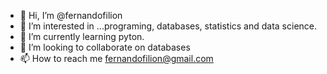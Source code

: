 - 👋 Hi, I’m @fernandofilion
- 👀 I’m interested in ...programing, databases, statistics and data science.
- 🌱 I’m currently learning pyton.
- 💞️ I’m looking to collaborate on databases
- 📫 How to reach me fernandofilion@gmail.com

<!---
fernandofilion/fernandofilion is a ✨ special ✨ repository because its `README.md` (this file) appears on your GitHub profile.
You can click the Preview link to take a look at your changes.
--->
